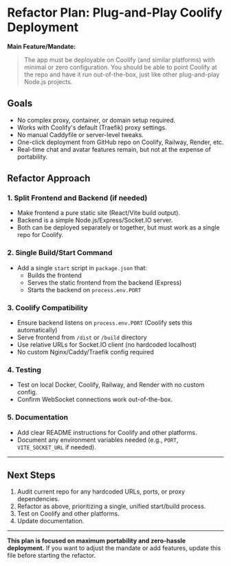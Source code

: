 # Refactor Plan: Plug-and-Play Coolify Deployment

**Main Feature/Mandate:**
> The app must be deployable on Coolify (and similar platforms) with minimal or zero configuration. You should be able to point Coolify at the repo and have it run out-of-the-box, just like other plug-and-play Node.js projects.

## Goals
- No complex proxy, container, or domain setup required.
- Works with Coolify's default (Traefik) proxy settings.
- No manual Caddyfile or server-level tweaks.
- One-click deployment from GitHub repo on Coolify, Railway, Render, etc.
- Real-time chat and avatar features remain, but not at the expense of portability.

## Refactor Approach

### 1. **Split Frontend and Backend (if needed)**
- Make frontend a pure static site (React/Vite build output).
- Backend is a simple Node.js/Express/Socket.IO server.
- Both can be deployed separately or together, but must work as a single repo for Coolify.

### 2. **Single Build/Start Command**
- Add a single `start` script in `package.json` that:
    - Builds the frontend
    - Serves the static frontend from the backend (Express)
    - Starts the backend on `process.env.PORT`

### 3. **Coolify Compatibility**
- Ensure backend listens on `process.env.PORT` (Coolify sets this automatically)
- Serve frontend from `/dist` or `/build` directory
- Use relative URLs for Socket.IO client (no hardcoded localhost)
- No custom Nginx/Caddy/Traefik config required

### 4. **Testing**
- Test on local Docker, Coolify, Railway, and Render with no custom config.
- Confirm WebSocket connections work out-of-the-box.

### 5. **Documentation**
- Add clear README instructions for Coolify and other platforms.
- Document any environment variables needed (e.g., `PORT`, `VITE_SOCKET_URL` if needed).

---

## Next Steps
1. Audit current repo for any hardcoded URLs, ports, or proxy dependencies.
2. Refactor as above, prioritizing a single, unified start/build process.
3. Test on Coolify and other platforms.
4. Update documentation.

---

**This plan is focused on maximum portability and zero-hassle deployment.**
If you want to adjust the mandate or add features, update this file before starting the refactor.
